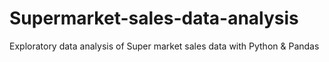 # Supermarket-sales-data-analysis
Exploratory data analysis of Super market sales data with Python &amp; Pandas
